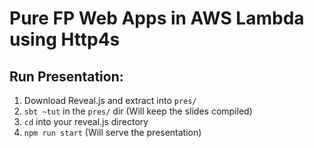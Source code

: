 # Pure FP Web Apps in AWS Lambda using Http4s

## Run Presentation:

1. Download Reveal.js and extract into `pres/`
1. `sbt ~tut` in the `pres/` dir (Will keep the slides compiled)
1. `cd` into your reveal.js directory
1. `npm run start` (Will serve the presentation)
